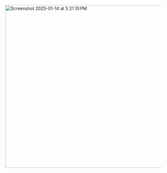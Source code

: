 
<img width="522" alt="Screenshot 2025-01-14 at 5 21 10 PM" src="https://github.com/user-attachments/assets/e09fa535-a80d-4308-b62b-536c14141ecb" />
